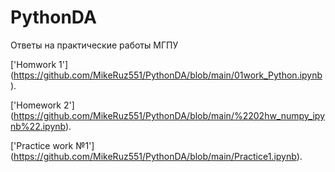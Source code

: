 # PythonDA
Ответы на практические работы МГПУ

['Homwork 1'] (https://github.com/MikeRuz551/PythonDA/blob/main/01work_Python.ipynb).

['Homework 2'] (https://github.com/MikeRuz551/PythonDA/blob/main/%2202hw_numpy_ipynb%22.ipynb).

['Practice work №1'] (https://github.com/MikeRuz551/PythonDA/blob/main/Practice1.ipynb).
